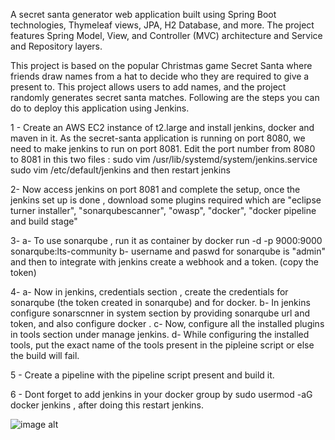 A secret santa generator web application built using Spring Boot technologies, Thymeleaf views, JPA, H2 Database, and more. 
The project features Spring Model, View, and Controller (MVC) architecture and Service and Repository layers.

This project is based on the popular Christmas game Secret Santa where friends draw names from a hat to decide who they are required to give a present to. 
This project allows users to add names, and the project randomly generates secret santa matches.
Following are the steps you can do to deploy this application using Jenkins.

1 - Create  an AWS EC2 instance of t2.large and install jenkins, docker and maven in it.
    As the secret-santa application is running on port 8080, we need to make jenkins to run on port 8081.
    Edit the port number from 8080 to 8081 in this two files : 
    sudo vim /usr/lib/systemd/system/jenkins.service
    sudo vim /etc/default/jenkins and then restart jenkins 
    
2- Now access jenkins on port 8081 and complete the setup, once the jenkins set up is done , download some plugins required which are "eclipse turner installer", 
   "sonarqubescanner", "owasp", "docker", "docker pipeline and build stage"
   
3-  a- To use sonarqube , run it as container by docker run -d -p 9000:9000 sonarqube:lts-community
    b- username and paswd for sonarqube is "admin" and then to integrate with jenkins create a webhook and a token. (copy the token)

4-  a- Now in jenkins, credentials section , create the credentials for sonarqube (the token created in sonarqube) and for docker.
    b- In jenkins configure sonarscnner  in system section  by providing sonarqube url and token, and also configure docker .
    c- Now, configure all the installed plugins in tools section under manage jenkins.
    d- While configuring the installed tools, put the exact name of the tools present in the pipleine script or else the build will fail.

5 - Create a pipeline with the pipeline script present and build it.

6 - Dont forget to add jenkins in your docker group by sudo usermod -aG docker jenkins , after doing this restart jenkins. 



  ![image alt](https://github.com/kadamvignesh/Secret-Santa-CICD/blob/main/Screenshot%20(71).png?raw=true)
  

    
